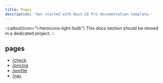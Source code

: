 ```yaml
---
title: Pages
description: 'Get started with Nuxt UI Pro documentation template.'
---
```


::callout{icon="i-heroicons-light-bulb"}
This docs section should be moved in a dedicated project.
::

## pages

* [/check](/check)
* [/pricing](/pricing)
* [/profile](/profile)
* [/nav](/nav)